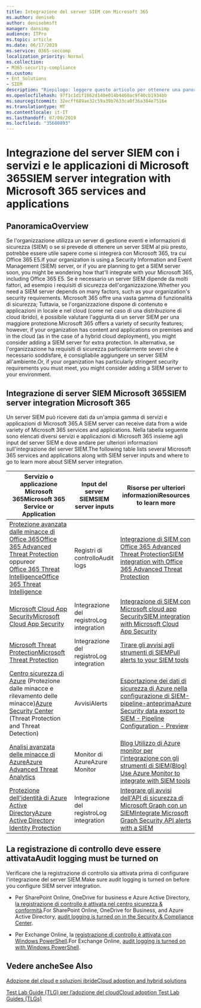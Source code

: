 ```yaml
---
title: Integrazione del server SIEM con Microsoft 365
ms.author: deniseb
author: denisebmsft
manager: dansimp
audience: ITPro
ms.topic: article
ms.date: 06/17/2019
ms.service: O365-seccomp
localization_priority: Normal
ms.collection:
- M365-security-compliance
ms.custom:
- Ent_Solutions
- SIEM
description: "Riepilogo: leggere questo articolo per ottenere una panoramica dell'integrazione del server SIEM con Microsoft 365."
ms.openlocfilehash: 97f1c1d1f1862d140e014b4460ac9f40cb1934bb
ms.sourcegitcommit: 32ecff689ae32c59a39b7633ca0f36a304e7516e
ms.translationtype: MT
ms.contentlocale: it-IT
ms.lasthandoff: 07/09/2019
ms.locfileid: "35600893"
---
```

# <a name="siem-server-integration-with-microsoft-365-services-and-applications"></a><span data-ttu-id="5023b-103">Integrazione del server SIEM con i servizi e le applicazioni di Microsoft 365</span><span class="sxs-lookup"><span data-stu-id="5023b-103">SIEM server integration with Microsoft 365 services and applications</span></span>

## <a name="overview"></a><span data-ttu-id="5023b-104">Panoramica</span><span class="sxs-lookup"><span data-stu-id="5023b-104">Overview</span></span>

<span data-ttu-id="5023b-105">Se l'organizzazione utilizza un server di gestione eventi e informazioni di sicurezza (SIEM) o se si prevede di ottenere un server SIEM al più presto, potrebbe essere utile sapere come si integrerà con Microsoft 365, tra cui Office 365 E5.</span><span class="sxs-lookup"><span data-stu-id="5023b-105">If your organization is using a Security Information and Event Management (SIEM) server, or if you are planning to get a SIEM server soon, you might be wondering how that'll integrate with your Microsoft 365, including Office 365 E5.</span></span> <span data-ttu-id="5023b-106">Se è necessario un server SIEM dipende da molti fattori, ad esempio i requisiti di sicurezza dell'organizzazione.</span><span class="sxs-lookup"><span data-stu-id="5023b-106">Whether you need a SIEM server depends on many factors, such as your organization's security requirements.</span></span> <span data-ttu-id="5023b-107">Microsoft 365 offre una vasta gamma di funzionalità di sicurezza; Tuttavia, se l'organizzazione dispone di contenuto e applicazioni in locale e nel cloud (come nel caso di una distribuzione di cloud ibrido), è possibile valutare l'aggiunta di un server SIEM per una maggiore protezione.</span><span class="sxs-lookup"><span data-stu-id="5023b-107">Microsoft 365 offers a variety of security features; however, if your organization has content and applications on premises and in the cloud (as in the case of a hybrid cloud deployment), you might consider adding a SIEM server for extra protection.</span></span> <span data-ttu-id="5023b-108">In alternativa, se l'organizzazione ha requisiti di sicurezza particolarmente severi che è necessario soddisfare, è consigliabile aggiungere un server SIEM all'ambiente.</span><span class="sxs-lookup"><span data-stu-id="5023b-108">Or, if your organization has particularly stringent security requirements you must meet, you might consider adding a SIEM server to your environment.</span></span>

## <a name="siem-server-integration-microsoft-365"></a><span data-ttu-id="5023b-109">Integrazione di server SIEM Microsoft 365</span><span class="sxs-lookup"><span data-stu-id="5023b-109">SIEM server integration Microsoft 365</span></span>

<span data-ttu-id="5023b-110">Un server SIEM può ricevere dati da un'ampia gamma di servizi e applicazioni di Microsoft 365.</span><span class="sxs-lookup"><span data-stu-id="5023b-110">A SIEM server can receive data from a wide variety of Microsoft 365 services and applications.</span></span> <span data-ttu-id="5023b-111">Nella tabella seguente sono elencati diversi servizi e applicazioni di Microsoft 365 insieme agli input del server SIEM e dove andare per ulteriori informazioni sull'integrazione del server SIEM.</span><span class="sxs-lookup"><span data-stu-id="5023b-111">The following table lists several Microsoft 365 services and applications along with SIEM server inputs and where to go to learn more about SIEM server integration.</span></span> 

| <span data-ttu-id="5023b-112">Servizio o applicazione Microsoft 365</span><span class="sxs-lookup"><span data-stu-id="5023b-112">Microsoft 365 Service or Application</span></span> | <span data-ttu-id="5023b-113">Input del server SIEM</span><span class="sxs-lookup"><span data-stu-id="5023b-113">SIEM server inputs</span></span> | <span data-ttu-id="5023b-114">Risorse per ulteriori informazioni</span><span class="sxs-lookup"><span data-stu-id="5023b-114">Resources to learn more</span></span> |
| --- | --- | --- |
| [<span data-ttu-id="5023b-115">Protezione avanzata dalle minacce di Office 365</span><span class="sxs-lookup"><span data-stu-id="5023b-115">Office 365 Advanced Threat Protection</span></span>](office-365-atp.md) <br/><span data-ttu-id="5023b-116">oppure</span><span class="sxs-lookup"><span data-stu-id="5023b-116">or</span></span><br/>[<span data-ttu-id="5023b-117">Office 365 Threat Intelligence</span><span class="sxs-lookup"><span data-stu-id="5023b-117">Office 365 Threat Intelligence</span></span>](office-365-ti.md) | <span data-ttu-id="5023b-118">Registri di controllo</span><span class="sxs-lookup"><span data-stu-id="5023b-118">Audit logs</span></span> | [<span data-ttu-id="5023b-119">Integrazione di SIEM con Office 365 Advanced Threat Protection</span><span class="sxs-lookup"><span data-stu-id="5023b-119">SIEM integration with Office 365 Advanced Threat Protection</span></span>](siem-integration-with-office-365-ti.md) |
| [<span data-ttu-id="5023b-120">Microsoft Cloud App Security</span><span class="sxs-lookup"><span data-stu-id="5023b-120">Microsoft Cloud App Security</span></span>](https://docs.microsoft.com/cloud-app-security/what-is-cloud-app-security) | <span data-ttu-id="5023b-121">Integrazione del registro</span><span class="sxs-lookup"><span data-stu-id="5023b-121">Log integration</span></span> | [<span data-ttu-id="5023b-122">Integrazione di SIEM con Microsoft cloud app Security</span><span class="sxs-lookup"><span data-stu-id="5023b-122">SIEM integration with Microsoft Cloud App Security</span></span>](https://docs.microsoft.com/cloud-app-security/siem) |
| [<span data-ttu-id="5023b-123">Microsoft Threat Protection</span><span class="sxs-lookup"><span data-stu-id="5023b-123">Microsoft Threat Protection</span></span>](https://docs.microsoft.com/windows/security/threat-protection/) | <span data-ttu-id="5023b-124">Integrazione del registro</span><span class="sxs-lookup"><span data-stu-id="5023b-124">Log integration</span></span> | [<span data-ttu-id="5023b-125">Tirare gli avvisi agli strumenti di SIEM</span><span class="sxs-lookup"><span data-stu-id="5023b-125">Pull alerts to your SIEM tools</span></span>](https://docs.microsoft.com/windows/security/threat-protection/microsoft-defender-atp/configure-siem) |
| <span data-ttu-id="5023b-126">[Centro sicurezza di Azure](https://docs.microsoft.com/azure/security-center/security-center-intro) (Protezione dalle minacce e rilevamento delle minacce)</span><span class="sxs-lookup"><span data-stu-id="5023b-126">[Azure Security Center](https://docs.microsoft.com/azure/security-center/security-center-intro) (Threat Protection and Threat Detection)</span></span> | <span data-ttu-id="5023b-127">Avvisi</span><span class="sxs-lookup"><span data-stu-id="5023b-127">Alerts</span></span> | [<span data-ttu-id="5023b-128">Esportazione dei dati di sicurezza di Azure nella configurazione di SIEM-pipeline-anteprima</span><span class="sxs-lookup"><span data-stu-id="5023b-128">Azure Security data export to SIEM - Pipeline Configuration - Preview</span></span>](https://docs.microsoft.com/azure/security-center/security-center-export-data-to-siem) |
|[<span data-ttu-id="5023b-129">Analisi avanzata delle minacce di Azure</span><span class="sxs-lookup"><span data-stu-id="5023b-129">Azure Advanced Threat Analytics</span></span>](https://docs.microsoft.com/azure/security/azure-threat-detection) | <span data-ttu-id="5023b-130">Monitor di Azure</span><span class="sxs-lookup"><span data-stu-id="5023b-130">Azure Monitor</span></span> | [<span data-ttu-id="5023b-131">Blog Utilizzo di Azure monitor per l'integrazione con gli strumenti di SIEM</span><span class="sxs-lookup"><span data-stu-id="5023b-131">(Blog) Use Azure Monitor to integrate with SIEM tools</span></span>](https://azure.microsoft.com/blog/use-azure-monitor-to-integrate-with-siem-tools) |
|[<span data-ttu-id="5023b-132">Protezione dell'identità di Azure Active Directory</span><span class="sxs-lookup"><span data-stu-id="5023b-132">Azure Active Directory Identity Protection</span></span>](https://docs.microsoft.com/azure/active-directory/identity-protection/overview) |<span data-ttu-id="5023b-133">Integrazione del registro</span><span class="sxs-lookup"><span data-stu-id="5023b-133">Log integration</span></span> |[<span data-ttu-id="5023b-134">Integrare gli avvisi dell'API di sicurezza di Microsoft Graph con un SIEM</span><span class="sxs-lookup"><span data-stu-id="5023b-134">Integrate Microsoft Graph Security API alerts with a SIEM</span></span>](https://docs.microsoft.com/graph/security-siemintegration) |


## <a name="audit-logging-must-be-turned-on"></a><span data-ttu-id="5023b-135">La registrazione di controllo deve essere attivata</span><span class="sxs-lookup"><span data-stu-id="5023b-135">Audit logging must be turned on</span></span>

<span data-ttu-id="5023b-136">Verificare che la registrazione di controllo sia attivata prima di configurare l'integrazione del server SIEM.</span><span class="sxs-lookup"><span data-stu-id="5023b-136">Make sure audit logging is turned on before you configure SIEM server integration.</span></span> 

- <span data-ttu-id="5023b-137">Per SharePoint Online, OneDrive for business e Azure Active Directory, [la registrazione di controllo è attivata nel centro sicurezza & conformità](https://docs.microsoft.com/office365/securitycompliance/turn-audit-log-search-on-or-off).</span><span class="sxs-lookup"><span data-stu-id="5023b-137">For SharePoint Online, OneDrive for Business, and Azure Active Directory, [audit logging is turned on in the Security & Compliance Center](https://docs.microsoft.com/office365/securitycompliance/turn-audit-log-search-on-or-off).</span></span>

- <span data-ttu-id="5023b-138">Per Exchange Online, la [registrazione di controllo è attivata con Windows PowerShell](https://docs.microsoft.com/office365/securitycompliance/enable-mailbox-auditing).</span><span class="sxs-lookup"><span data-stu-id="5023b-138">For Exchange Online, [audit logging is turned on with Windows PowerShell](https://docs.microsoft.com/office365/securitycompliance/enable-mailbox-auditing).</span></span>
 
## <a name="see-also"></a><span data-ttu-id="5023b-139">Vedere anche</span><span class="sxs-lookup"><span data-stu-id="5023b-139">See Also</span></span>

[<span data-ttu-id="5023b-140">Adozione del cloud e soluzioni ibride</span><span class="sxs-lookup"><span data-stu-id="5023b-140">Cloud adoption and hybrid solutions</span></span>](https://docs.microsoft.com/office365/enterprise/cloud-adoption-and-hybrid-solutions)
  
[<span data-ttu-id="5023b-141">Test Lab Guide (TLG) per l’adozione del cloud</span><span class="sxs-lookup"><span data-stu-id="5023b-141">Cloud adoption Test Lab Guides (TLGs)</span></span>](https://docs.microsoft.com/office365/enterprise/cloud-adoption-test-lab-guides-tlgs)



